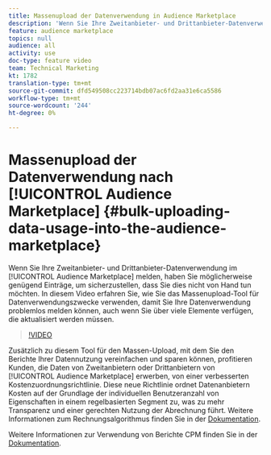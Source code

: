 ```yaml
---
title: Massenupload der Datenverwendung in Audience Marketplace
description: 'Wenn Sie Ihre Zweitanbieter- und Drittanbieter-Datenverwendung im Audience Marketplace melden, haben Sie möglicherweise genügend Einträge, um dies nicht von Hand zu tun. In diesem Video erfahren Sie, wie Sie das Massenupload-Tool für Datenverwendungszwecke verwenden, damit Sie Ihre Datenverwendung problemlos melden können, auch wenn Sie über viele Elemente verfügen, die aktualisiert werden müssen. '
feature: audience marketplace
topics: null
audience: all
activity: use
doc-type: feature video
team: Technical Marketing
kt: 1782
translation-type: tm+mt
source-git-commit: dfd549508cc223714bdb07ac6fd2aa31e6ca5586
workflow-type: tm+mt
source-wordcount: '244'
ht-degree: 0%

---
```



# Massenupload der Datenverwendung nach [!UICONTROL Audience Marketplace] {#bulk-uploading-data-usage-into-the-audience-marketplace}

Wenn Sie Ihre Zweitanbieter- und Drittanbieter-Datenverwendung im [!UICONTROL Audience Marketplace] melden, haben Sie möglicherweise genügend Einträge, um sicherzustellen, dass Sie dies nicht von Hand tun möchten. In diesem Video erfahren Sie, wie Sie das Massenupload-Tool für Datenverwendungszwecke verwenden, damit Sie Ihre Datenverwendung problemlos melden können, auch wenn Sie über viele Elemente verfügen, die aktualisiert werden müssen.

>[!VIDEO](https://video.tv.adobe.com/v/25521/?quality=12)

Zusätzlich zu diesem Tool für den Massen-Upload, mit dem Sie den Berichte Ihrer Datennutzung vereinfachen und sparen können, profitieren Kunden, die Daten von Zweitanbietern oder Drittanbietern von [!UICONTROL Audience Marketplace] erwerben, von einer verbesserten Kostenzuordnungsrichtlinie. Diese neue Richtlinie ordnet Datenanbietern Kosten auf der Grundlage der individuellen Benutzeranzahl von Eigenschaften in einem regelbasierten Segment zu, was zu mehr Transparenz und einer gerechten Nutzung der Abrechnung führt.
Weitere Informationen zum Rechnungsalgorithmus finden Sie in der [Dokumentation](https://experiencecloud.adobe.com/resources/help/en_US/aam/marketplace_cpm_billing.html).

Weitere Informationen zur Verwendung von Berichte CPM finden Sie in der [Dokumentation](https://experiencecloud.adobe.com/resources/help/en_US/aam/t_marketplace_report_cpm_usage.html).